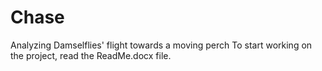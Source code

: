 # Chase
Analyzing Damselflies' flight towards a moving perch
To start working on the project, read the ReadMe.docx file.
